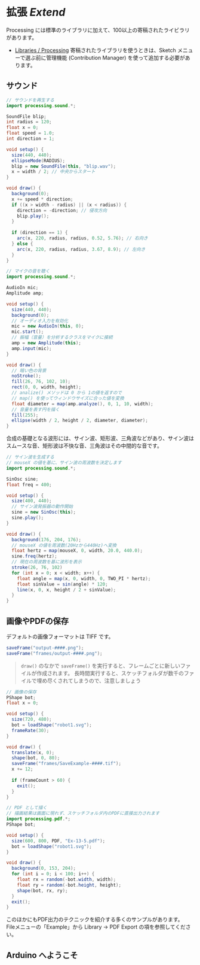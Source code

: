 # 拡張 _Extend_

Processing には標準のライブラリに加えて、100以上の寄稿されたライビラリがあります。
- [Libraries / Processing](https://processing.org/reference/libraries/)
寄稿されたライブラリを使うときは、Sketch メニューで選ぶ前に管理機能 (Contribution Manager) を使って追加する必要があります。

## サウンド

```java
// サウンドを再生する
import processing.sound.*;

SoundFile blip;
int radius = 120;
float x = 0;
float speed = 1.0;
int direction = 1;

void setup() {
  size(440, 440);
  ellipseMode(RADIUS);
  blip = new SoundFile(this, "blip.wav");
  x = width / 2; // 中央からスタート
}

void draw() {
  background(0);
  x += speed * direction;
  if ((x > width - radius) || (x < radius)) {
    direction = -direction; // 侵攻方向
    blip.play();
  }
  
  if (direction == 1) {
    arc(x, 220, radius, radius, 0.52, 5.76); // 右向き
  } else {
    arc(x, 220, radius, radius, 3.67, 8.9); // 左向き
  }
}
```

```java
// マイクの音を聴く
import processing.sound.*;

AudioIn mic;
Amplitude amp;

void setup() {
  size(440, 440);
  background(0);
  // オーディオ入力を有効化
  mic = new AudioIn(this, 0);
  mic.start();
  // 振幅（音量）を分析するクラスをマイクに接続
  amp = new Amplitude(this);
  amp.input(mic);
}

void draw() {
  // 暗い色の背景
  noStroke();
  fill(26, 76, 102, 10);
  rect(0, 0, width, height);
  // analize() メソッドは 0 から 1の値を返すので
  // map() を使ってウィンドウサイズに合った値を変換
  float diameter = map(amp.analyze(), 0, 1, 10, width);
  // 音量を表す円を描く
  fill(255);
  ellipse(width / 2, height / 2, diameter, diameter);
}
```
合成の基礎となる波形には、サイン波、矩形波、三角波などがあり、サイン波はスムースな音、矩形波は不快な音、三角波はその中間的な音です。

```java
// サイン波を生成する
// mouseX の値を基に、サイン波の周波数を決定します
import processing.sound.*;

SinOsc sine;
float freq = 400;

void setup() {
  size(400, 440);
  // サイン波発振器の動作開始
  sine = new SinOsc(this);
  sine.play();
}

void draw() {
  background(176, 204, 176);
  // mouseX の値を周波数(20Hzから440Hz)へ変換
  float hertz = map(mouseX, 0, width, 20.0, 440.0);
  sine.freq(hertz);
  // 現在の周波数を基に波形を表示
  stroke(26, 76, 102)
  for (int x = 0; x < width; x++) {
    float angle = map(x, 0, width, 0, TWO_PI * hertz);
    float sinValue = sin(angle) * 120;
    line(x, 0, x, height / 2 + sinValue);
  }
}
```

## 画像やPDFの保存
デフォルトの画像フォーマットは TIFF です。

```java
saveFrame("output-####.png");
saveFrame("frames/output-####.png");
```

> `draw()` のなかで `saveFrame()` を実行すると、フレームごとに新しいファイルが作成されます。
> 長時間実行すると、スケッチフォルダが数千のファイルで埋め尽くされてしまうので、注意しましょう

```java
// 画像の保存
PShape bot;
float x = 0;

void setup() {
  size(720, 480);
  bot = loadShape("robot1.svg");
  frameRate(30);
}

void draw() {
  translate(x, 0);
  shape(bot, 0, 80);
  saveFrame("frames/SaveExample-####.tif");
  x += 12;
  
  if (frameCount > 60) {
    exit();
  }
}
```

```java
// PDF として描く
// 描画結果は画面に現れず、スケッチフォルダ内のPDFに直接出力されます
import processing.pdf.*;
PShape bot;

void setup() {
  size(600, 800, PDF, "Ex-13-5.pdf");
  bot = loadShape("robot1.svg");
}

void draw() {
  background(0, 153, 204);
  for (int i = 0; i < 100; i++) {
    float rx = random(-bot.width, width);
    float ry = random(-bot.height, height);
    shape(bot, rx, ry);
  }
  exit();
}
```

このほかにもPDF出力のテクニックを紹介する多くのサンプルがあります。  
Fileメニューの「Example」から Library → PDF Export の項を参照してください。

## Arduino へようこそ
